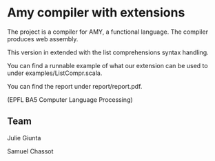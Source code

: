 # Amy compiler with extensions

The project is a compiler for AMY, a functional language. The compiler produces web assembly.

This version in extended with the list comprehensions syntax handling.

You can find a runnable example of what our extension can be used to under examples/ListCompr.scala.

You can find the report under report/report.pdf.

(EPFL BA5 Computer Language Processing)

## Team
Julie Giunta

Samuel Chassot
